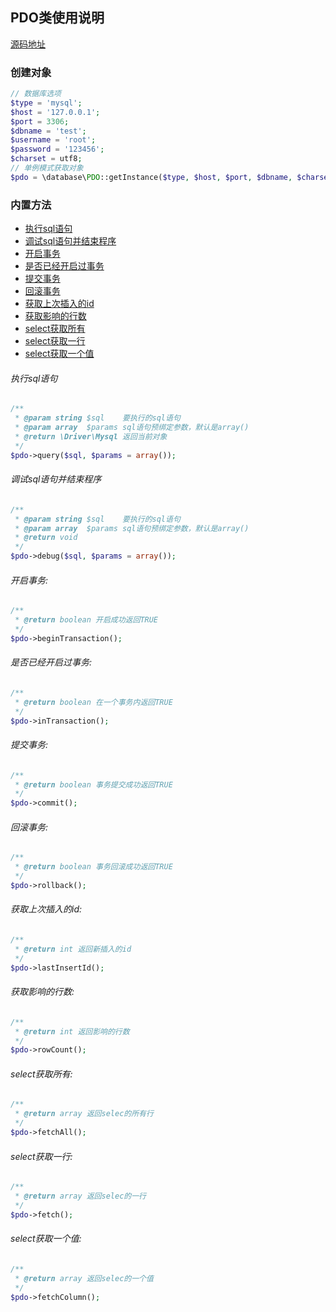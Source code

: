 ## PDO类使用说明
[源码地址](https://github.com/enychen/yaf-framework/blob/master/app/library/database/PDO.php)

### 创建对象
```php
// 数据库选项
$type = 'mysql';
$host = '127.0.0.1';
$port = 3306;
$dbname = 'test';
$username = 'root';
$password = '123456';
$charset = utf8;
// 单例模式获取对象
$pdo = \database\PDO::getInstance($type, $host, $port, $dbname, $charset, $username, $password);
```

### 内置方法
- [执行sql语句](https://github.com/enychen/yaf-framework/blob/master/doc/database/PDO.md#执行sql语句)  
- [调试sql语句并结束程序](https://github.com/enychen/yaf-framework/blob/master/doc/database/PDO.md#调试sql语句并结束程序)  
- [开启事务](https://github.com/enychen/yaf-framework/blob/master/doc/database/PDO.md#开启事务)  
- [是否已经开启过事务](https://github.com/enychen/yaf-framework/blob/master/doc/database/PDO.md#是否已经开启过事务)  
- [提交事务](https://github.com/enychen/yaf-framework/blob/master/doc/database/PDO.md#提交事务)  
- [回滚事务](https://github.com/enychen/yaf-framework/blob/master/doc/database/PDO.md#回滚事务)
- [获取上次插入的id](https://github.com/enychen/yaf-framework/blob/master/doc/database/PDO.md#获取上次插入的id)  
- [获取影响的行数](https://github.com/enychen/yaf-framework/blob/master/doc/database/PDO.md#获取影响的行数)  
- [select获取所有](https://github.com/enychen/yaf-framework/blob/master/doc/database/PDO.md#select获取所有)  
- [select获取一行](https://github.com/enychen/yaf-framework/blob/master/doc/database/PDO.md#select获取一行)  
- [select获取一个值](https://github.com/enychen/yaf-framework/blob/master/doc/database/PDO.md#select获取一个值)  


###### 执行sql语句
```php
/**
 * @param string $sql    要执行的sql语句
 * @param array  $params sql语句预绑定参数，默认是array()
 * @return \Driver\Mysql 返回当前对象
 */
$pdo->query($sql, $params = array());
```
###### 调试sql语句并结束程序
```php
/**
 * @param string $sql    要执行的sql语句
 * @param array  $params sql语句预绑定参数，默认是array()
 * @return void
 */
$pdo->debug($sql, $params = array());
```
###### 开启事务:
```php
/**
 * @return boolean 开启成功返回TRUE
 */
$pdo->beginTransaction();
```
###### 是否已经开启过事务:
```php
/**
 * @return boolean 在一个事务内返回TRUE
 */
$pdo->inTransaction();
```
###### 提交事务:
```php
/**
 * @return boolean 事务提交成功返回TRUE
 */
$pdo->commit();
```
###### 回滚事务:
```php
/**
 * @return boolean 事务回滚成功返回TRUE
 */
$pdo->rollback();
```
###### 获取上次插入的id:
```php
/**
 * @return int 返回新插入的id
 */
$pdo->lastInsertId();
```
###### 获取影响的行数:
```php
/**
 * @return int 返回影响的行数
 */
$pdo->rowCount();
```
###### select获取所有:
```php
/**
 * @return array 返回selec的所有行
 */
$pdo->fetchAll();
```
###### select获取一行:
```php
/**
 * @return array 返回selec的一行
 */
$pdo->fetch();
```
###### select获取一个值:
```php
/**
 * @return array 返回selec的一个值
 */
$pdo->fetchColumn();
```
